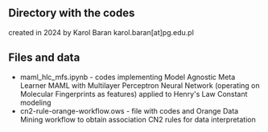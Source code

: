 ## Directory with the codes

created in 2024 by Karol Baran
karol.baran[at]pg.edu.pl

## Files and data

- maml_hlc_mfs.ipynb - codes implementing Model Agnostic Meta Learner MAML with Multilayer Perceptron Neural Network (operating on Molecular Fingerprints as features) applied to Henry's Law Constant modeling
- cn2-rule-orange-workflow.ows - file with codes and Orange Data Mining workflow to obtain association CN2 rules for data interpretation